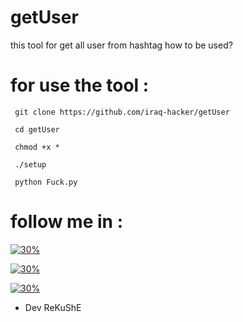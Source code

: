 # getUser
this tool for get all user from hashtag 
how to be used?

# for use the tool :
`
git clone https://github.com/iraq-hacker/getUser`

`
cd getUser`

`
chmod +x *`

`
./setup`

`
python Fuck.py`



# follow me in :
[![30%](https://img.shields.io/badge/account%20-%20telegram-blue)](https://t.me/iiwiw)

[![30%](https://img.shields.io/badge/channel-intelegram-yellow)](https://t.me/professional_school)

[![30%](https://img.shields.io/badge/subscribe%20-%20inmyYouTube-red)](https://youtube.com/channel/راشدكريم)


- Dev ReKuShE
